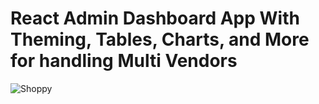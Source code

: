 # React Admin Dashboard App With Theming, Tables, Charts, and More for handling Multi Vendors
![Shoppy](https://i.ibb.co/W6g39w3/image.png)
